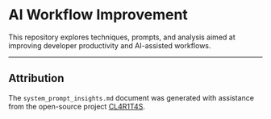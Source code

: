 # AI Workflow Improvement

This repository explores techniques, prompts, and analysis aimed at improving developer productivity and AI-assisted workflows.

---

## Attribution

The `system_prompt_insights.md` document was generated with assistance from the open-source project [CL4R1T4S](https://github.com/elder-plinius/CL4R1T4S). 